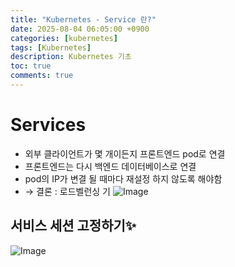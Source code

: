 ```yaml
---
title: "Kubernetes - Service 란?"
date: 2025-08-04 06:05:00 +0900
categories: [kubernetes]
tags: [Kubernetes]
description: Kubernetes 기초
toc: true
comments: true
---
```


# Services

-  외부 클라이언트가 몇 개이든지 프론트엔드 pod로 연결
- 프론트엔드는 다시 백엔드 데이터베이스로 연결
- pod의 IP가 변결 될 때마다 재설정 하지 않도록 해야함
- → 결론 : 로드벨런싱 기
![Image](https://prod-files-secure.s3.us-west-2.amazonaws.com/e6db513d-ec54-40ff-aa74-2487b0bcfe15/9fcd1a32-c9d7-4113-a3f6-39e112bc3ed8/Untitled.png?X-Amz-Algorithm=AWS4-HMAC-SHA256&X-Amz-Content-Sha256=UNSIGNED-PAYLOAD&X-Amz-Credential=ASIAZI2LB466376EA2JP%2F20250804%2Fus-west-2%2Fs3%2Faws4_request&X-Amz-Date=20250804T072043Z&X-Amz-Expires=3600&X-Amz-Security-Token=IQoJb3JpZ2luX2VjEAcaCXVzLXdlc3QtMiJHMEUCIQDX8m2NpdfC1CmVgpOQwdi0BxQYo5Ih7pQ5g3BtC1NaXgIgTyq3XbMDAyPLS%2F3y9%2BPWG8N3BIOrMB%2B0LvH1c6IXZasq%2FwMIQBAAGgw2Mzc0MjMxODM4MDUiDBcjh%2BajBevzuXzeByrcA9WfdBRklIxhQZp0F96sBRzA6YHDmvFBwd4X2qZrV6y9XqdANrOMLyfTNafjJCSUDfT6JMrWNkeu%2BfIcGU8Z3SEgPst8zeKNT1UBDRpeole0phkuDcjrPEWAzSzrpmDN00BlVwHWQxesHd4jInNPp1Pctq8X1sZJ27%2FPdT0kJp91HS2oqB27Q3A4xKRGDKmoKCBgf%2B9Yf0bvEvQ56OBBWXD7shpHR35MFZK87JM2uYY31tDzFKe8G75FmEPWq2Z3cwveUiKHhN6cjuBPtNFKim500B%2FdFKZ1cRGxduKql%2B6SFaCgDaxc89cUwHeUXKa8EKHGsFPcBZYk7ctfZG8Zd9JfM0PtxmNgwZifcz0zRHgMko9dHBHWUnyCY7Cq%2B8N5ggjH3E8fr5bHUW%2BkHc%2B3CZVWLn%2BMXiZ8hw98LZsyY1USxw2%2F4dgOOU59B%2BoQi5SMq6VhEuGmUCATYhtDrHvnd5P3MOQoGQDLEthWDpeiTEU8wmjuHD%2Fp5fus%2FmWoQabF5%2F%2ByUY%2FoXjkcixaXaLpF7WOGq%2BWkm7fHUz1fOK1qSSl%2BudmxP9WgcJvyqgRQyi%2FEiR%2FVI8HhJ%2BZxYwg45%2BUVitnGazBIXb9A5lTOsoYaCYn7ueFCGOoSH0JWXLdhMKe4wcQGOqUBpDPyVk23TN9RFQdDUGLLmH0%2BZHetqUMw9U0TKMvVg6Arf8ce3uLK919jmqW6Od8Xbg0BnJBT%2BzWfciELTUriaUUmGj323zFZA1eOAVUe4OEYiX8EFe7QCztRyxqHuHAetzFOeuhT9wsGtvm%2BCoLJ4Zts%2BpCNNcEHErfROwlNr7H%2F1LQ0GiGyz%2BTnvftQSsmOMb23KpeG%2FAjBuJzJIIdNLeW135hQ&X-Amz-Signature=16417911190a491fcd26c24bdaaaebfd1be4683509aa94efa8437c34884ccc86&X-Amz-SignedHeaders=host&x-amz-checksum-mode=ENABLED&x-id=GetObject)

## 서비스 세션 고정하기✨

![Image](https://prod-files-secure.s3.us-west-2.amazonaws.com/e6db513d-ec54-40ff-aa74-2487b0bcfe15/3df2994b-94f2-4401-bdfd-c3392b085c5d/Untitled.png?X-Amz-Algorithm=AWS4-HMAC-SHA256&X-Amz-Content-Sha256=UNSIGNED-PAYLOAD&X-Amz-Credential=ASIAZI2LB466376EA2JP%2F20250804%2Fus-west-2%2Fs3%2Faws4_request&X-Amz-Date=20250804T072043Z&X-Amz-Expires=3600&X-Amz-Security-Token=IQoJb3JpZ2luX2VjEAcaCXVzLXdlc3QtMiJHMEUCIQDX8m2NpdfC1CmVgpOQwdi0BxQYo5Ih7pQ5g3BtC1NaXgIgTyq3XbMDAyPLS%2F3y9%2BPWG8N3BIOrMB%2B0LvH1c6IXZasq%2FwMIQBAAGgw2Mzc0MjMxODM4MDUiDBcjh%2BajBevzuXzeByrcA9WfdBRklIxhQZp0F96sBRzA6YHDmvFBwd4X2qZrV6y9XqdANrOMLyfTNafjJCSUDfT6JMrWNkeu%2BfIcGU8Z3SEgPst8zeKNT1UBDRpeole0phkuDcjrPEWAzSzrpmDN00BlVwHWQxesHd4jInNPp1Pctq8X1sZJ27%2FPdT0kJp91HS2oqB27Q3A4xKRGDKmoKCBgf%2B9Yf0bvEvQ56OBBWXD7shpHR35MFZK87JM2uYY31tDzFKe8G75FmEPWq2Z3cwveUiKHhN6cjuBPtNFKim500B%2FdFKZ1cRGxduKql%2B6SFaCgDaxc89cUwHeUXKa8EKHGsFPcBZYk7ctfZG8Zd9JfM0PtxmNgwZifcz0zRHgMko9dHBHWUnyCY7Cq%2B8N5ggjH3E8fr5bHUW%2BkHc%2B3CZVWLn%2BMXiZ8hw98LZsyY1USxw2%2F4dgOOU59B%2BoQi5SMq6VhEuGmUCATYhtDrHvnd5P3MOQoGQDLEthWDpeiTEU8wmjuHD%2Fp5fus%2FmWoQabF5%2F%2ByUY%2FoXjkcixaXaLpF7WOGq%2BWkm7fHUz1fOK1qSSl%2BudmxP9WgcJvyqgRQyi%2FEiR%2FVI8HhJ%2BZxYwg45%2BUVitnGazBIXb9A5lTOsoYaCYn7ueFCGOoSH0JWXLdhMKe4wcQGOqUBpDPyVk23TN9RFQdDUGLLmH0%2BZHetqUMw9U0TKMvVg6Arf8ce3uLK919jmqW6Od8Xbg0BnJBT%2BzWfciELTUriaUUmGj323zFZA1eOAVUe4OEYiX8EFe7QCztRyxqHuHAetzFOeuhT9wsGtvm%2BCoLJ4Zts%2BpCNNcEHErfROwlNr7H%2F1LQ0GiGyz%2BTnvftQSsmOMb23KpeG%2FAjBuJzJIIdNLeW135hQ&X-Amz-Signature=46d39e33cd490cd80ad782ce9d0729c8bea22bd6bbf378ee32ac945a80188850&X-Amz-SignedHeaders=host&x-amz-checksum-mode=ENABLED&x-id=GetObject)


